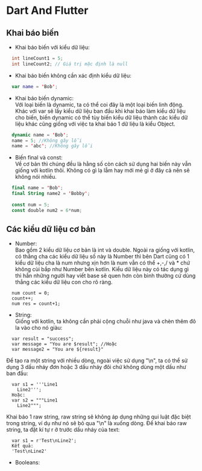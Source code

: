 # Dart And Flutter
## Khai báo biến
* Khai báo biến với kiểu dữ liệu:
```java
  int lineCount1 = 5;
  int lineCount2; // Giá trị mặc định là null
```
* Khai báo biến không cần xác định kiểu dữ liệu:
```kotlin
  var name = 'Bob';
```
* Khai báo biến dynamic: <br>Với loại biến là dynamic, ta có thể coi đây là một loại biến linh động. Khác với var sẽ lấy kiểu dữ liệu ban đầu khi khai báo làm kiểu dữ liệu cho biến, biến dynamic có thể tùy biến kiểu dữ liệu thành các kiểu dữ liệu khác cũng giống với việc ta khai báo 1 dữ liệu là kiểu Object.
```kotlin
  dynamic name = 'Bob';
  name = 5; //Không gây lỗi
  name = 'abc'; //Không gây lỗi
```
* Biến final và const:
<br>Về cơ bản thì chúng đều là hằng số còn cách sử dụng hai biến này vẫn giống với kotlin thôi. Không có gì lạ lẫm hay mới mẻ gì ở đây cả nên sẽ không nói nhiều.
```kotlin
  final name = 'Bob';
  final String name2 = 'Bobby';
  
  const num = 5; 
  const double num2 = 6*num; 
```
## Các kiểu dữ liệu cơ bản
- Number:
<br>Bao gồm 2 kiểu dữ liệu cơ bản là int và double. Ngoài ra giống với kotlin, có thằng cha các kiểu dữ liệu số này là Number thì bên Dart cũng có 1 kiểu dữ liệu cha là num nhưng xịn hơn là num vẫn có thể +,-,/ và * chứ không cùi bắp như Number bên kotlin. Kiểu dữ liệu này có tác dụng gì thì hẳn những người hay viết base sẽ quen hơn còn bình thường cứ dùng thẳng các kiểu dữ liệu con cho rõ ràng.
```
  num count = 0;
  count++;
  num res = count+1;
```
- String:<br>
Giống với kotlin, ta không cần phải cộng chuỗi như java và chèn thêm đô la vào cho nó giàu:
```
  var result = "success";
  var message = "You are $result"; //Hoặc
  var message2 = "You are ${result}"
```
Để tạo ra một string với nhiều dòng, ngoài việc sử dụng "\n", ta có thể sử dụng 3 dấu nháy đơn hoặc 3 dấu nháy đôi chứ không dùng một dấu như ban đầu:
```
  var s1 = '''Line1
    Line2''';
  Hoặc:
  var s2 = """Line1
    Line2""";
```
Khai báo 1 raw string, raw string sẽ không áp dụng những qui luật đặc biệt trong string, ví dụ như nó sẽ bỏ qua "\n" là xuống dòng.
Để khai báo raw string, ta đặt kí tự r ở trước dấu nháy của text:
```
  var s1 = r'Test\nLine2';
  Kết quả:
  'Test\nLine2'
```
- Booleans:

